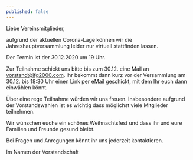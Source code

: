 ```yaml
---
published: false
---
```

Liebe Vereinsmitglieder,

aufgrund der aktuellen Corona-Lage können wir die Jahreshauptversammlung leider nur virtuell stattfinden lassen.

Der Termin ist der 30.12.2020 um 19 Uhr.

Zur Teilnahme schickt uns bitte bis zum 30.12. eine Mail an vorstand@ifg2000.com. Ihr bekommt dann kurz vor der Versammlung am 30.12. bis 18:30 Uhr einen Link per eMail geschickt, mit dem Ihr euch dann einwählen könnt.

Über eine rege Teilnahme würden wir uns freuen. Insbesondere aufgrund der Vorstandswahlen ist es wichtig dass möglichst viele Mitglieder teilnehmen.

Wir wünschen euche ein schönes Weihnachtsfest und dass ihr und eure Familien und Freunde gesund bleibt.

Bei Fragen und Anregungen könnt ihr uns jederzeit kontaktieren.

Im Namen der Vorstandschaft